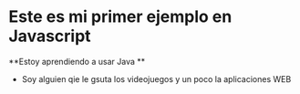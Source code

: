 # Este es mi primer ejemplo en Javascript
**Estoy aprendiendo a usar Java **
- Soy alguien qie le gsuta los videojuegos y un poco la aplicaciones WEB